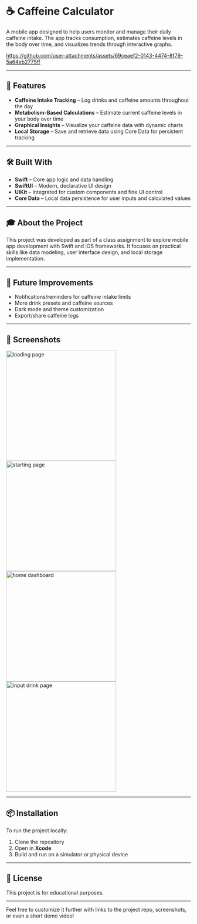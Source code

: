 # ☕ Caffeine Calculator

A mobile app designed to help users monitor and manage their daily caffeine intake. The app tracks consumption, estimates caffeine levels in the body over time, and visualizes trends through interactive graphs.


https://github.com/user-attachments/assets/69ceaef2-0143-4474-8f79-5a64eb2775ff

---

## 📱 Features

- **Caffeine Intake Tracking** – Log drinks and caffeine amounts throughout the day  
- **Metabolism-Based Calculations** – Estimate current caffeine levels in your body over time  
- **Graphical Insights** – Visualize your caffeine data with dynamic charts  
- **Local Storage** – Save and retrieve data using Core Data for persistent tracking  

---

## 🛠️ Built With

- **Swift** – Core app logic and data handling  
- **SwiftUI** – Modern, declarative UI design  
- **UIKit** – Integrated for custom components and fine UI control  
- **Core Data** – Local data persistence for user inputs and calculated values  

---

## 🎓 About the Project

This project was developed as part of a class assignment to explore mobile app development with Swift and iOS frameworks. It focuses on practical skills like data modeling, user interface design, and local storage implementation.

---

## 🚀 Future Improvements

- Notifications/reminders for caffeine intake limits  
- More drink presets and caffeine sources  
- Dark mode and theme customization  
- Export/share caffeine logs

---

## 📸 Screenshots

<img src="readme-images/loading-page.png" alt="loading page" width="300"/>\
<img src="readme-images/starting-page.png" alt="starting page" width="300"/>\
<img src="readme-images/home-dashboard.png" alt="home dashboard" width="300"/>\
<img src="readme-images/input-drink-page.png" alt="input drink page" width="300"/>

---

## 📦 Installation

To run the project locally:

1. Clone the repository
2. Open in **Xcode**
3. Build and run on a simulator or physical device

---

## 📄 License

This project is for educational purposes.

---

Feel free to customize it further with links to the project repo, screenshots, or even a short demo video!
